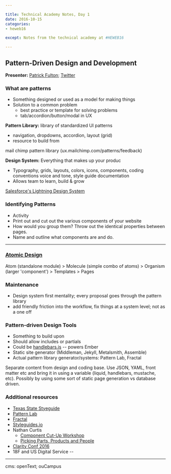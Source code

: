 ```yaml
---

title: Technical Academy Notes, Day 1
date: 2016-10-15
categories: 
- heweb16

except: Notes from the technical academy at #HEWEB16

---
```


## Pattern-Driven Design and Development

**Presenter:** [Patrick Fulton](mailto:patrickfulton@gmail.com); [Twitter](http://twitter.com/patrickfulton)

### What are patterns

- Something designed or used as a model for making things
- Solution to a common problem
  - best practice or template for solving problems
  - tab/accordion/button/modal in UX

**Pattern Library:** library of standardized UI patterns

- navigation, dropdowns, accordion, layout (grid)
- resource to build from

mail chimp pattern library (ux.mailchimp.com/patterns/feedback)

**Design System:** Everything that makes up your produc

- Typography, grids, layouts, colors, icons, components, coding conventions
voice and tone, style guide documentation
- Allows team to learn, build & grow

[Salesforce's Lightning Design System](http://www.lightningdesignsystem.com)

### Identifying Patterns

- Activity
- Print out and cut out the various components of your website
- How would you group them? Throw out the identical properties between pages.
- Name and outline what components are and do.

---

### [Atomic Design](http://bradfrost.com/blog/post/atomic-web-design/)

Atom (standalone module) > Molecule (simple combo of atoms) > Organism (larger 'component') > Templates > Pages

### Maintenance

- Design system first mentality; every proposal goes through the pattern library
- add friendly friction into the workflow, fix things at a system level; not as a one off

### Pattern-driven Design Tools

- Something to build upon
- Should allow includes or partials
- Could be [handlebars.js](http://handlebarsjs.com) -- powers Ember
- Static site generator (Middleman, Jekyll, Metalsmith, Assemble)
- Actual pattern library generator/systems: Pattern Lab, Fractal

Separate content from design and coding base. Use JSON, YAML, front matter etc and bring it in using a variable (liquid, handlebars, mustache, etc). Possibly by using some sort of static page generation vs database driven.

### Additional resources

- [Texas State Styeguide](http://www.styleguide.txstate.edu)
- [Pattern Lab](http://patternlab.io)
- [Fractal](http://fractal.build)
- [Styleguides.io](http://styleguides.io)
- Nathan Curtis
  - [Component Cut-Up Workshop](http://bit.ly/2ea8ctT)
  - [Picking Parts, Products and People](http://bit.ly/2e6EkBd)
- [Clarity Conf 2016](http://bit.ly/1NUPRv7)
- 18F and US Digital Service --

---

cms: openText; ouCampus
